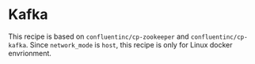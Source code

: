 # Kafka

This recipe is based on `confluentinc/cp-zookeeper` and `confluentinc/cp-kafka`. Since `network_mode` is `host`, this recipe is only for Linux docker envrionment.
